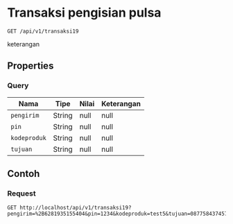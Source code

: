 # Transaksi pengisian pulsa
```http
GET /api/v1/transaksi19
```
keterangan
## Properties
### Query
Nama | Tipe | Nilai | Keterangan
--- | --- | --- | ---
<code>pengirim</code> | String | null | null
<code>pin</code> | String | null | null
<code>kodeproduk</code> | String | null | null
<code>tujuan</code> | String | null | null
## Contoh
### Request
```http
GET http://localhost/api/v1/transaksi19?pengirim=%2B6281935155404&pin=1234&kodeproduk=test5&tujuan=087758437457


```
